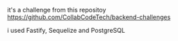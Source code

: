 it's a challenge from this repositoy https://github.com/CollabCodeTech/backend-challenges

i used Fastify, Sequelize and PostgreSQL

